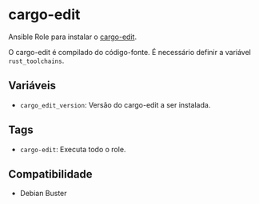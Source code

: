 # cargo-edit

Ansible Role para instalar o [cargo-edit](https://github.com/killercup/cargo-edit).

O cargo-edit é compilado do código-fonte. É necessário definir a variável
`rust_toolchains`.

## Variáveis

- `cargo_edit_version`: Versão do cargo-edit a ser instalada.

## Tags

- `cargo-edit`: Executa todo o role.

## Compatibilidade

- Debian Buster
